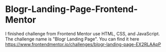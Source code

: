 # Blogr-Landing-Page-Frontend-Mentor
I finished challenge from Frontend Mentor use HTML, CSS, and JavaScript. The challenge name is "Blogr Landing Page". You can find it here https://www.frontendmentor.io/challenges/blogr-landing-page-EX2RLAApP   
